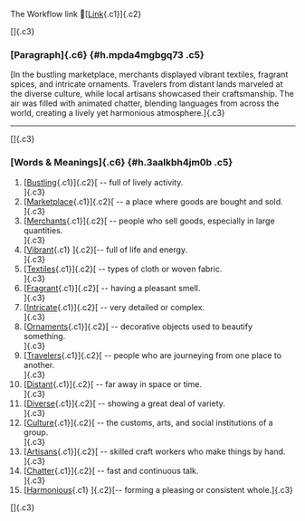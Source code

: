 The Workflow link
👏[[Link](https://www.google.com/url?q=http://www.google.com&sa=D&source=editors&ust=1756388580644429&usg=AOvVaw2GWcLFAYsKrzvSBmHB0Odk){.c1}]{.c2}

[]{.c3}

### [Paragraph]{.c6} {#h.mpda4mgbgq73 .c5}

[In the bustling marketplace, merchants displayed vibrant textiles,
fragrant spices, and intricate ornaments. Travelers from distant lands
marveled at the diverse culture, while local artisans showcased their
craftsmanship. The air was filled with animated chatter, blending
languages from across the world, creating a lively yet harmonious
atmosphere.]{.c3}

------------------------------------------------------------------------

[]{.c3}

### [Words & Meanings]{.c6} {#h.3aalkbh4jm0b .c5}

1.  [[Bustling](https://www.google.com/url?q=http://www.google.com&sa=D&source=editors&ust=1756388580645351&usg=AOvVaw1sE9uDAiWGfBovRKPO089D){.c1}]{.c2}[ --
    full of lively activity.\
    ]{.c3}
2.  [[Marketplace](https://www.google.com/url?q=http://www.google.com&sa=D&source=editors&ust=1756388580645538&usg=AOvVaw3K00zov8Hr0Lgr_SAsB21V){.c1}]{.c2}[ --
    a place where goods are bought and sold.\
    ]{.c3}
3.  [[Merchants](https://www.google.com/url?q=http://www.google.com&sa=D&source=editors&ust=1756388580645699&usg=AOvVaw2Tl-ONxWwQGhvarcO69t9S){.c1}]{.c2}[ --
    people who sell goods, especially in large quantities.\
    ]{.c3}
4.  [[Vibrant](https://www.google.com/url?q=http://www.google.com&sa=D&source=editors&ust=1756388580645871&usg=AOvVaw0v2DvrEHjSOklCZLKhSGPd){.c1}
    ]{.c2}[-- full of life and energy.\
    ]{.c3}
5.  [[Textiles](https://www.google.com/url?q=http://www.google.com&sa=D&source=editors&ust=1756388580646008&usg=AOvVaw20jaz5UETO0BzjYHF6SQ_x){.c1}]{.c2}[ --
    types of cloth or woven fabric.\
    ]{.c3}
6.  [[Fragrant](https://www.google.com/url?q=http://www.google.com&sa=D&source=editors&ust=1756388580646116&usg=AOvVaw0Wii0Wyre8hGPlbUkCbvoi){.c1}]{.c2}[ --
    having a pleasant smell.\
    ]{.c3}
7.  [[Intricate](https://www.google.com/url?q=http://www.google.com&sa=D&source=editors&ust=1756388580646216&usg=AOvVaw29VDvh-BkR0cXrQmATl19I){.c1}]{.c2}[ --
    very detailed or complex.\
    ]{.c3}
8.  [[Ornaments](https://www.google.com/url?q=http://www.google.com&sa=D&source=editors&ust=1756388580646316&usg=AOvVaw295k78yI_tVcdY7WsbYEa4){.c1}]{.c2}[ --
    decorative objects used to beautify something.\
    ]{.c3}
9.  [[Travelers](https://www.google.com/url?q=http://www.google.com&sa=D&source=editors&ust=1756388580646458&usg=AOvVaw2phUIAvCzPodiw5QHzfTqh){.c1}]{.c2}[ --
    people who are journeying from one place to another.\
    ]{.c3}
10. [[Distant](https://www.google.com/url?q=http://www.google.com&sa=D&source=editors&ust=1756388580646601&usg=AOvVaw3FTk12SGyb7WLomeBLuaLq){.c1}]{.c2}[ --
    far away in space or time.\
    ]{.c3}
11. [[Diverse](https://www.google.com/url?q=http://www.google.com&sa=D&source=editors&ust=1756388580646721&usg=AOvVaw1MFP9HEAPliC0NnMPyD6jG){.c1}]{.c2}[ --
    showing a great deal of variety.\
    ]{.c3}
12. [[Culture](https://www.google.com/url?q=http://www.google.com&sa=D&source=editors&ust=1756388580646895&usg=AOvVaw3eGp5BtOFsTJFShwpWEnGj){.c1}]{.c2}[ --
    the customs, arts, and social institutions of a group.\
    ]{.c3}
13. [[Artisans](https://www.google.com/url?q=http://www.google.com&sa=D&source=editors&ust=1756388580647078&usg=AOvVaw3OPsSmQuY05nKaYDsVRb8P){.c1}]{.c2}[ --
    skilled craft workers who make things by hand.\
    ]{.c3}
14. [[Chatter](https://www.google.com/url?q=http://www.google.com&sa=D&source=editors&ust=1756388580647253&usg=AOvVaw3Ja23bM8RGtkW8m4Engl25){.c1}]{.c2}[ --
    fast and continuous talk.\
    ]{.c3}
15. [[Harmonious](https://www.google.com/url?q=http://www.google.com&sa=D&source=editors&ust=1756388580647415&usg=AOvVaw0ySfJtvBqAlz6Vn-fYFbvn){.c1}
    ]{.c2}[-- forming a pleasing or consistent whole.]{.c3}

[]{.c3}
